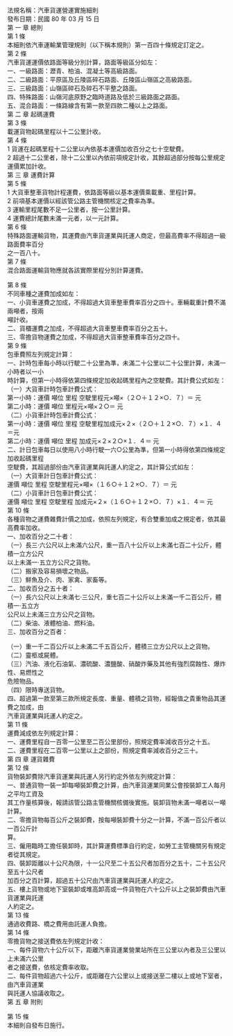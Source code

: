 法規名稱：汽車貨運營運實施細則  
發布日期：民國 80 年 03 月 15 日  
第 一 章 總則  
第 1 條  
本細則依汽車運輸業管理規則（以下稱本規則）第一百四十條規定訂定之。  
第 2 條  
汽車貨運運價依路面等級分別計算，路面等級區分如左：  
一、一級路面：瀝青、柏油、混凝土等高級路面。  
二、二級路面：平原區及丘陵區碎石路面、丘陵區山嶺區之高級路面。  
三、三級路面：山嶺區碎石及碎石不平整之路面。  
四、特殊路面：山嶺河底原野之臨時道路及低於三級路面之路面。  
五、混合路面：一條路線含有第一款至四款二種以上之路面。  
第 二 章 起碼運費  
第 3 條  
載運貨物起碼里程以十二公里計收。  
第 4 條  
1 貨運在起碼里程十二公里以內依基本運價加收百分之七十空駛費。  
2 超過十二公里者，除十二公里以內依前項規定計收，其餘超過部分按每公里規定運價累加計收。  
第 三 章 運費計算  
第 5 條  
1 大貨車整車貨物計程運費，依路面等級以基本運價乘載重、里程計算。  
2 前項基本運價以經該管公路主管機關核定之費率為準。  
3 運輸里程尾數不足一公里者，按一公里計算。  
4 運費總計尾數未滿一元者，以一元計算。  
第 6 條  
特殊路面運輸貨物，其運費由汽車貨運業與託運人商定，但最高費率不得超過一級路面費率百分  
之一百八十。  
第 7 條  
混合路面運輸貨物應就各該實際里程分別計算運費。  


第 8 條  
不同車種之運費加成如左：  
一、小貨車運費之加成，不得超過大貨車整車費率百分之四十。車輛載重計費不滿兩噸者，按兩  
噸計收。  
二、貨櫃運費之加成，不得超過大貨車整車費率百分之五十。  
三、零擔貨物運費之加成，不得超過大貨車整車費率百分之四十。  
第 9 條  
包車費照左列規定計算：  
一、計時包車每小時以行駛二十公里為準，未滿二十公里以二十公里計算，未滿一小時者以一小  
時計算，但第一小時得依第四條規定加收起碼里程內之空駛費。其計費公式如左：  
（一）大貨車計時包車計費公式：  
第一小時：運價 噸位 里程 空駛里程元×噸×（２○＋１２×○．７）＝ 元  
第二小時：運價 噸位 里程元×噸×２○＝ 元  
（二）小貨車計時包車計費公式：  
第一小時：運價 噸位 里程 空駛里程加成元×２×（２○＋１２×○．７）×１．４＝元  
第二小時：運價 噸位 里程 加成元×２×２○×１．４＝ 元  
二、計日包車每日以使用八小時行駛一六○公里為準，但第一小時得依第四條規定加收起碼里程  
空駛費，其超過部份由汽車貨運業與託運人約定之，其計算公式如左：  
（一）大貨車計日包車計費公式：  
運價 噸位 里程 空駛里程元×噸×（１６○＋１２×○．７）＝ 元  
（二）小貨車計日包車計費公式：  
運價 噸位 里程 空駛里程 加成元×２×（１６○＋１２×○．７）×１．４＝ 元  
第 10 條  
各種貨物之運費雜費計價之加成，依照左列規定，有合雙重加成之規定者，依其最高費率加收。  
一、加收百分之二十者：  
（一）長三‧六公尺以上未滿六公尺，重一百八十公斤以上未滿七百二十公斤，體積一立方公尺  
以上未滿一‧五立方公尺之貨物。  
（二）搬家及容易損壞之物品。  
（三）鮮魚及介、肉、家禽、家畜等。  
二、加收百分之五十者：  
（一）長六公尺以上未滿七‧三公尺，重七百二十公斤以上未滿一千二百公斤，體積一‧五立方  
公尺以上未滿三立方公尺之貨物。  
（二）柴油、液體柏油、燃料油。  
三、加收百分之百者：  


（一）重一千二百公斤以上未滿二千五百公斤，體積三立方公尺以上之貨物。  
（二）靈柩或屍體。  
（三）汽油、液化石油氣、濃硫酸、濃鹽酸、硝酸炸藥及其他有強烈腐蝕性、爆炸性、易燃性之  
危險物品。  
（四）限時專送貨物。  
四、超過第一款至第三款所規定長度、重量、體積之貨物，經報值之貴重物品其運費之加成，由  
汽車貨運業與託運人約定之。  
第 11 條  
運費減成依左列規定計算：  
一、運費里程自一百零一公里至二百公里部份，照規定費率減收百分之十五。  
二、運費里程在二百零一公里以上之部份，照規定費率減收百分之三十。  
第 四 章 運貨雜費  
第 12 條  
貨物裝卸費除汽車貨運業與託運人另行約定外依左列規定計算：  
一、普通貨物一裝一卸每噸裝卸費之計算，由汽車貨運業同業公會按裝卸工人每月之平均工資及  
其工作量核算後，報請該管公路主管機關核備後實施。裝卸貨物未滿一噸者以一噸計算。  
二、零擔貨物每百公斤之裝卸費，按每噸裝卸費十分之一計算，不滿一百公斤者以一百公斤計  
算。  
三、僱用臨時工擔任裝卸時，其計算運費標準自行約定，如勞工主管機關另有規定者從其規定。  
四、裝卸距離以十公尺為限，十一公尺至二十五公尺者加百分之五十，二十五公尺至五十公尺者  
加百分之百計算，超過五十公尺由汽車貨運業與託運人約定之。  
五、樓上貨物或地下室裝卸或堆高卸高或一件貨物在六十公斤以上之裝卸費由汽車貨運業與託運  
人約定之。  
第 13 條  
通過收費路、橋之費用由託運人負擔。  
第 14 條  
零擔貨物之接送費依左列規定計收：  
一、每件貨物六十公斤以下，距離汽車貨運業營業站所在三公里以內者及三公里以上未滿六公里  
者之接送費，依核定費率收取。  
二、每件貨物超過六十公斤，或距離在六公里以上或接送至二樓以上或地下室者，由汽車貨運業  
與託運人協議收取之。  
第 五 章 附則  


第 15 條  
本細則自發布日施行。  


